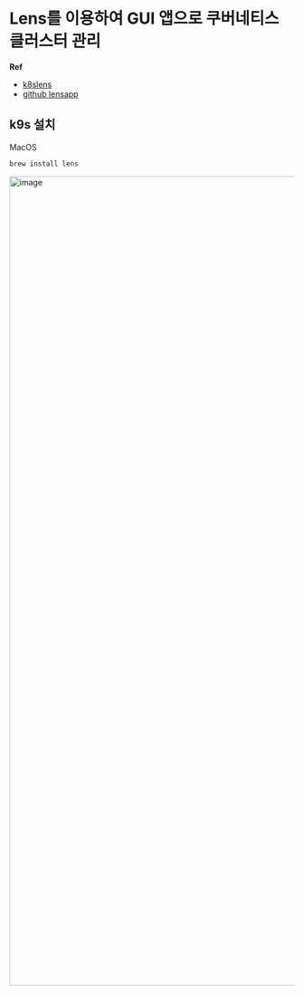 # Lens를 이용하여 GUI 앱으로 쿠버네티스 클러스터 관리

**Ref**

* [k8slens](https://k8slens.dev/)
* [github lensapp](https://github.com/lensapp/lens)

## k9s 설치

MacOS

```sh
brew install lens
```



<img width="1430" alt="image" src="https://github.com/tedilabs/fastcampus-devops/assets/33750210/d5247bbf-9b1b-48cc-9363-c64f94c67acd">
